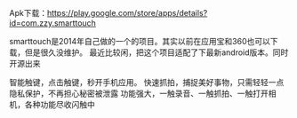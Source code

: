 Apk下载：https://play.google.com/store/apps/details?id=com.zzy.smarttouch

smarttouch是2014年自己做的一个的项目。其实以前在应用宝和360也可以下载，但是很久没维护。
最近比较闲，把这个项目适配了下最新android版本。同时开源出来

智能触键，点击触键，秒开手机应用。
快速抓拍，捕捉美好事物，只需轻轻一点
隐私保护，不再担心秘密被泄露
功能强大，一触录音、一触抓拍、一触打开相机，各种功能尽收闪触中